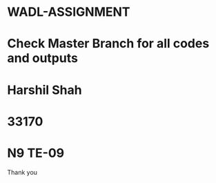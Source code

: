 # WADL-ASSIGNMENT
# Check Master Branch for all codes and outputs
# Harshil Shah
# 33170
# N9 TE-09
Thank you
